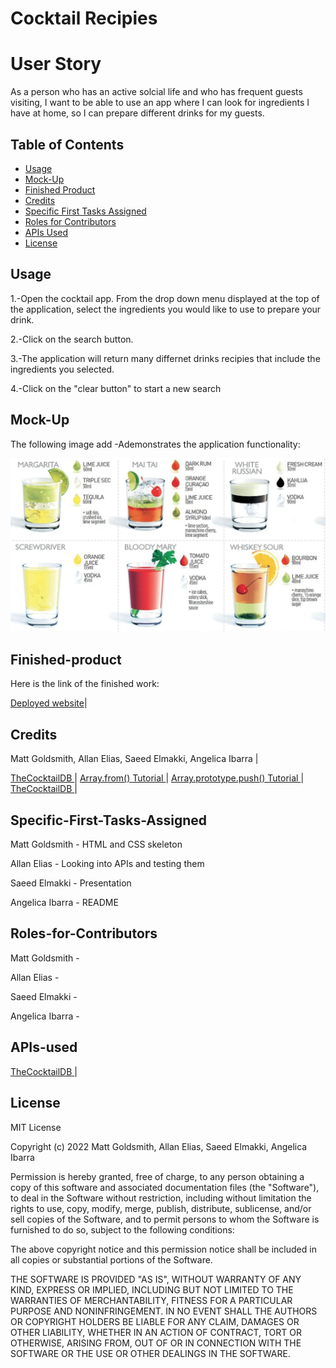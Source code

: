 # Cocktail Recipies


# User Story
As a person who has an active solcial life and who has frequent guests visiting, I want to be able to use an app where I can look for ingredients I have at home, so I can prepare different drinks for my guests.



## Table of Contents 

- [Usage](#usage)
- [Mock-Up](#mock-up)
- [Finished Product](#finished-product)
- [Credits](#credits)
- [Specific First Tasks Assigned](#specific-first-tasks-assigned)
- [Roles for Contributors](#roles-for-contributors)
- [APIs Used](#apis-used)
- [License](#license)


## Usage
1.-Open the  cocktail app. From the  drop down menu displayed at the top of the application, select the ingredients you would like to use to prepare your drink.

2.-Click on the search button.

3.-The application will return many differnet drinks recipies that include the ingredients you selected.

4.-Click on the "clear button" to start a new search



## Mock-Up


The following image add -Ademonstrates the application functionality:

![The screen shows pictures of propsed drinks based on the selected ingredients.](./assets/img/image1.jpeg)



## Finished-product

Here is the link of the finished work: 

[Deployed website](#)|


## Credits

Matt Goldsmith, Allan Elias, Saeed Elmakki, Angelica Ibarra |


[TheCocktailDB ](https://www.thecocktaildb.com/) |
[Array.from() Tutorial ](https://developer.mozilla.org/en-US/docs/Web/JavaScript/Reference/Global_Objects/Array/from) |
[Array.prototype.push() Tutorial ](https://developer.mozilla.org/en-US/docs/Web/JavaScript/Reference/Global_Objects/Array/push) |
[TheCocktailDB ](https://www.thecocktaildb.com/) |



## Specific-First-Tasks-Assigned

Matt Goldsmith - HTML and CSS skeleton

Allan Elias - Looking into APIs and testing them

Saeed Elmakki - Presentation

Angelica Ibarra - README




## Roles-for-Contributors

Matt Goldsmith - 

Allan Elias - 

Saeed Elmakki - 

Angelica Ibarra - 







## APIs-used


[TheCocktailDB ](https://www.thecocktaildb.com/) |



## License


MIT License

Copyright (c) 2022 Matt Goldsmith, Allan Elias, Saeed Elmakki, Angelica Ibarra

Permission is hereby granted, free of charge, to any person obtaining a copy
of this software and associated documentation files (the "Software"), to deal
in the Software without restriction, including without limitation the rights
to use, copy, modify, merge, publish, distribute, sublicense, and/or sell
copies of the Software, and to permit persons to whom the Software is
furnished to do so, subject to the following conditions:

The above copyright notice and this permission notice shall be included in all
copies or substantial portions of the Software.

THE SOFTWARE IS PROVIDED "AS IS", WITHOUT WARRANTY OF ANY KIND, EXPRESS OR
IMPLIED, INCLUDING BUT NOT LIMITED TO THE WARRANTIES OF MERCHANTABILITY,
FITNESS FOR A PARTICULAR PURPOSE AND NONINFRINGEMENT. IN NO EVENT SHALL THE
AUTHORS OR COPYRIGHT HOLDERS BE LIABLE FOR ANY CLAIM, DAMAGES OR OTHER
LIABILITY, WHETHER IN AN ACTION OF CONTRACT, TORT OR OTHERWISE, ARISING FROM,
OUT OF OR IN CONNECTION WITH THE SOFTWARE OR THE USE OR OTHER DEALINGS IN THE
SOFTWARE.






